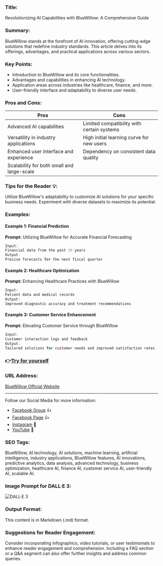 

### Title:
Revolutionizing AI Capabilities with BlueWillow: A Comprehensive Guide

### Summary:
BlueWillow stands at the forefront of AI innovation, offering cutting-edge solutions that redefine industry standards. This article delves into its offerings, advantages, and practical applications across various sectors.

### Key Points:
- Introduction to BlueWillow and its core functionalities.
- Advantages and capabilities in enhancing AI technology.
- Application areas across industries like healthcare, finance, and more.
- User-friendly interface and adaptability to diverse user needs.

### Pros and Cons:

| Pros                                       | Cons                                        |
|--------------------------------------------|---------------------------------------------|
| Advanced AI capabilities                    | Limited compatibility with certain systems  |
| Versatility in industry applications        | High initial learning curve for new users    |
| Enhanced user interface and experience      | Dependency on consistent data quality        |
| Scalability for both small and large-scale  |                                           |

### Tips for the Reader 💡:
Utilize BlueWillow's adaptability to customize AI solutions for your specific business needs. Experiment with diverse datasets to maximize its potential.

### Examples:

#### Example 1: Financial Prediction
**Prompt:** Utilizing BlueWillow for Accurate Financial Forecasting
```dart
Input: 
Financial data from the past 10 years
Output: 
Precise forecasts for the next fiscal quarter
```

#### Example 2: Healthcare Optimization
**Prompt:** Enhancing Healthcare Practices with BlueWillow
```dart
Input: 
Patient data and medical records
Output: 
Improved diagnostic accuracy and treatment recommendations
```

#### Example 3: Customer Service Enhancement
**Prompt:** Elevating Customer Service through BlueWillow
```dart
Input: 
Customer interaction logs and feedback
Output: 
Tailored solutions for customer needs and improved satisfaction rates
```

### 👉[Try for yourself](https://www.bluewillow.ai/) 

### URL Address:
[BlueWillow Official Website](https://www.bluewillow.ai/)

---

Follow our Social Media for more information:
- [Facebook Group](https://www.facebook.com/groups/trionxai) 👍
- [Facebook Page](https://www.facebook.com/ai.trionxai) 👍
- [Instagram](https://www.instagram.com/trionxai/) 📸
- [YouTube](https://www.youtube.com/@robotdocs/) 🎥

### SEO Tags:
BlueWillow, AI technology, AI solutions, machine learning, artificial intelligence, industry applications, BlueWillow features, AI innovations, predictive analytics, data analysis, advanced technology, business optimization, healthcare AI, finance AI, customer service AI, user-friendly AI, scalable AI.

### Image Prompt for DALL·E 3:
![DALL·E 3](insert-image-url-here)

### Output Format:
This content is in Markdown (.md) format.

### Suggestions for Reader Engagement:
Consider incorporating infographics, video tutorials, or user testimonials to enhance reader engagement and comprehension. Including a FAQ section or a Q&A segment can also offer further insights and address common queries.
